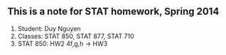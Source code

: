 ## This is a note for STAT homework, Spring 2014

1. Student: Duy Nguyen
2. Classes: STAT 850, STAT 877, STAT 710
3. STAT 850: HW2 4f,g,h -> HW3
